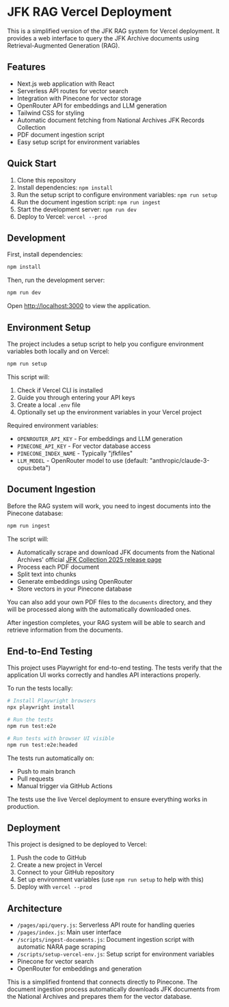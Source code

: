 # JFK RAG Vercel Deployment

This is a simplified version of the JFK RAG system for Vercel deployment. It provides a web interface to query the JFK Archive documents using Retrieval-Augmented Generation (RAG).

## Features

- Next.js web application with React
- Serverless API routes for vector search
- Integration with Pinecone for vector storage
- OpenRouter API for embeddings and LLM generation
- Tailwind CSS for styling
- Automatic document fetching from National Archives JFK Records Collection
- PDF document ingestion script
- Easy setup script for environment variables

## Quick Start

1. Clone this repository
2. Install dependencies: `npm install`
3. Run the setup script to configure environment variables: `npm run setup`
4. Run the document ingestion script: `npm run ingest`
5. Start the development server: `npm run dev`
6. Deploy to Vercel: `vercel --prod`

## Development

First, install dependencies:

```bash
npm install
```

Then, run the development server:

```bash
npm run dev
```

Open [http://localhost:3000](http://localhost:3000) to view the application.

## Environment Setup

The project includes a setup script to help you configure environment variables both locally and on Vercel:

```bash
npm run setup
```

This script will:
1. Check if Vercel CLI is installed
2. Guide you through entering your API keys
3. Create a local `.env` file
4. Optionally set up the environment variables in your Vercel project

Required environment variables:
- `OPENROUTER_API_KEY` - For embeddings and LLM generation
- `PINECONE_API_KEY` - For vector database access
- `PINECONE_INDEX_NAME` - Typically "jfkfiles"
- `LLM_MODEL` - OpenRouter model to use (default: "anthropic/claude-3-opus:beta")

## Document Ingestion

Before the RAG system will work, you need to ingest documents into the Pinecone database:

```bash
npm run ingest
```

The script will:
- Automatically scrape and download JFK documents from the National Archives' official [JFK Collection 2025 release page](https://www.archives.gov/research/jfk/release-2025)
- Process each PDF document
- Split text into chunks
- Generate embeddings using OpenRouter
- Store vectors in your Pinecone database

You can also add your own PDF files to the `documents` directory, and they will be processed along with the automatically downloaded ones.

After ingestion completes, your RAG system will be able to search and retrieve information from the documents.

## End-to-End Testing

This project uses Playwright for end-to-end testing. The tests verify that the application UI works correctly and handles API interactions properly.

To run the tests locally:

```bash
# Install Playwright browsers
npx playwright install

# Run the tests
npm run test:e2e

# Run tests with browser UI visible
npm run test:e2e:headed
```

The tests run automatically on:
- Push to main branch
- Pull requests
- Manual trigger via GitHub Actions

The tests use the live Vercel deployment to ensure everything works in production.

## Deployment

This project is designed to be deployed to Vercel:

1. Push the code to GitHub
2. Create a new project in Vercel
3. Connect to your GitHub repository
4. Set up environment variables (use `npm run setup` to help with this)
5. Deploy with `vercel --prod`

## Architecture

- `/pages/api/query.js`: Serverless API route for handling queries
- `/pages/index.js`: Main user interface
- `/scripts/ingest-documents.js`: Document ingestion script with automatic NARA page scraping
- `/scripts/setup-vercel-env.js`: Setup script for environment variables
- Pinecone for vector search
- OpenRouter for embeddings and generation

This is a simplified frontend that connects directly to Pinecone. The document ingestion process automatically downloads JFK documents from the National Archives and prepares them for the vector database. 
